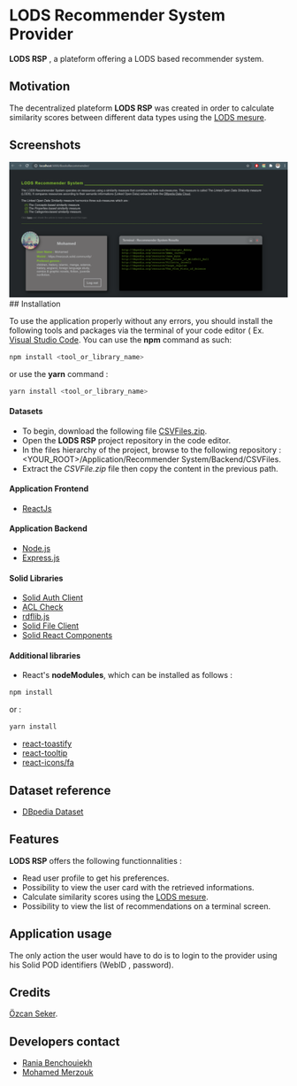 # LODS Recommender System Provider
**LODS RSP** , a plateform offering a LODS based recommender system.

## Motivation
The decentralized plateform **LODS RSP** was created in order to calculate similarity scores between different data types using the [LODS mesure](https://ieeexplore.ieee.org/abstract/document/7536467).

## Screenshots

<img src="screenshots/Picture.png" alt="Recommender System Interface"/>
## Installation

To use the application properly without any errors, you should install the following tools and packages via the terminal of your code editor ( Ex. [Visual Studio Code](https://code.visualstudio.com/download).
You can use the **npm** command as such:

```bash
npm install <tool_or_library_name>
```
or use the **yarn** command :
```bash
yarn install <tool_or_library_name>
```
#### Datasets
  - To begin, download the following file [CSVFiles.zip](http://www.mediafire.com/file/ouzkwbhogsyrj27/CSVFiles.zip/file).
  - Open the **LODS RSP** project repository in the code editor.
  - In the files hierarchy of the project, browse to the following repository : <YOUR_ROOT>/Application/Recommender System/Backend/CSVFiles.
  - Extract the *CSVFile.zip* file then copy the content in the previous path. 
#### Application Frontend
  - [ReactJs](https://fr.reactjs.org/)
#### Application Backend
  - [Node.js](https://nodejs.org/en/)
  - [Express.js](https://expressjs.com/fr/)
#### Solid Libraries
  - [Solid Auth Client](https://github.com/solid/solid-auth-client)
  - [ACL Check](https://github.com/solid/acl-check)
  - [rdflib.js](https://github.com/linkeddata/rdflib.js/)
  - [Solid File Client](https://github.com/jeff-zucker/solid-file-client)
  - [Solid React Components](https://github.com/solid/react-components)
#### Additional libraries
  - React's **nodeModules**, which can be installed as follows : 
```bash
npm install
```
or : 
```bash
yarn install
```
  - [react-toastify](https://www.npmjs.com/package/react-toastify)
  - [react-tooltip](https://www.npmjs.com/package/react-tooltip)
  - [react-icons/fa](https://react-icons.github.io/react-icons/)
 
   
## Dataset reference

  - [DBpedia Dataset](https://wiki.dbpedia.org/)

## Features

**LODS RSP** offers the following functionnalities : 

- Read user profile to get his preferences.
- Possibility to view the user card with the retrieved informations.
- Calculate similarity scores using the [LODS mesure](https://ieeexplore.ieee.org/abstract/document/7536467).
- Possibility to view the list of recommendations on a terminal screen.

## Application usage
The only action the user would have to do is to login to the provider using his Solid POD identifiers (WebID , password).

## Credits
  [Özcan Seker](https://github.com/ozcanseker/Social-linked-beer).
  
## Developers contact
  - [Rania Benchouiekh](https://github.com/RaniaBenchouiekh)
  - [Mohamed Merzouk](https://github.com/Mohamed-MERZOUK)

